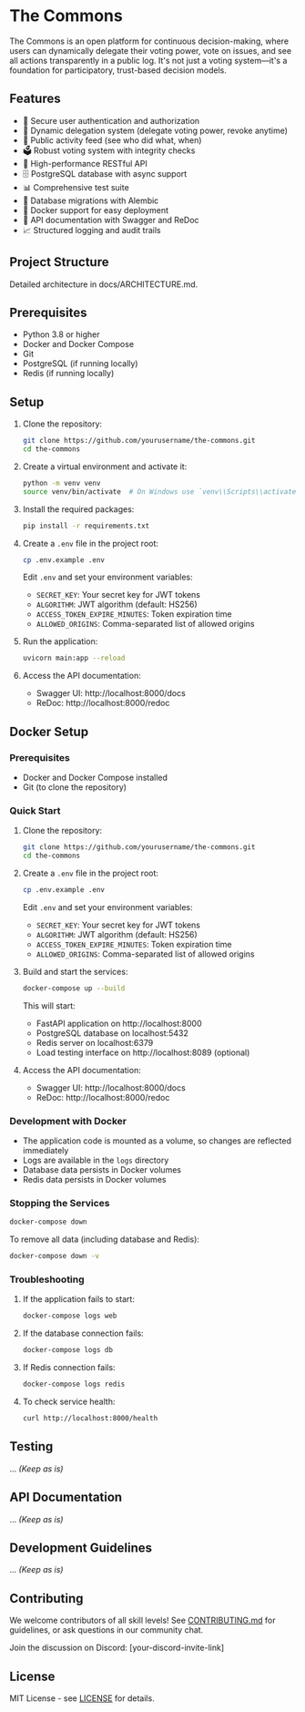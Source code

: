 # The Commons

The Commons is an open platform for continuous decision-making, where users can dynamically delegate their voting power, vote on issues, and see all actions transparently in a public log. It's not just a voting system—it's a foundation for participatory, trust-based decision models.

## Features

- 🔐 Secure user authentication and authorization
- 🔄 Dynamic delegation system (delegate voting power, revoke anytime)
- 📝 Public activity feed (see who did what, when)
- 🗳️ Robust voting system with integrity checks
- 🚀 High-performance RESTful API
- 🗄️ PostgreSQL database with async support
- 📊 Comprehensive test suite
- 🔄 Database migrations with Alembic
- 🐳 Docker support for easy deployment
- 📝 API documentation with Swagger and ReDoc
- 📈 Structured logging and audit trails

## Project Structure
Detailed architecture in docs/ARCHITECTURE.md.

## Prerequisites
- Python 3.8 or higher
- Docker and Docker Compose
- Git
- PostgreSQL (if running locally)
- Redis (if running locally)

## Setup
1. Clone the repository:
   ```bash
   git clone https://github.com/yourusername/the-commons.git
   cd the-commons
   ```

2. Create a virtual environment and activate it:
   ```bash
   python -m venv venv
   source venv/bin/activate  # On Windows use `venv\\Scripts\\activate`
   ```

3. Install the required packages:
   ```bash
   pip install -r requirements.txt
   ```

4. Create a `.env` file in the project root:
   ```bash
   cp .env.example .env
   ```
   Edit `.env` and set your environment variables:
   - `SECRET_KEY`: Your secret key for JWT tokens
   - `ALGORITHM`: JWT algorithm (default: HS256)
   - `ACCESS_TOKEN_EXPIRE_MINUTES`: Token expiration time
   - `ALLOWED_ORIGINS`: Comma-separated list of allowed origins

5. Run the application:
   ```bash
   uvicorn main:app --reload
   ```

6. Access the API documentation:
   - Swagger UI: http://localhost:8000/docs
   - ReDoc: http://localhost:8000/redoc

## Docker Setup

### Prerequisites
- Docker and Docker Compose installed
- Git (to clone the repository)

### Quick Start
1. Clone the repository:
   ```bash
   git clone https://github.com/yourusername/the-commons.git
   cd the-commons
   ```

2. Create a `.env` file in the project root:
   ```bash
   cp .env.example .env
   ```
   Edit `.env` and set your environment variables:
   - `SECRET_KEY`: Your secret key for JWT tokens
   - `ALGORITHM`: JWT algorithm (default: HS256)
   - `ACCESS_TOKEN_EXPIRE_MINUTES`: Token expiration time
   - `ALLOWED_ORIGINS`: Comma-separated list of allowed origins

3. Build and start the services:
   ```bash
   docker-compose up --build
   ```
   This will start:
   - FastAPI application on http://localhost:8000
   - PostgreSQL database on localhost:5432
   - Redis server on localhost:6379
   - Load testing interface on http://localhost:8089 (optional)

4. Access the API documentation:
   - Swagger UI: http://localhost:8000/docs
   - ReDoc: http://localhost:8000/redoc

### Development with Docker
- The application code is mounted as a volume, so changes are reflected immediately
- Logs are available in the `logs` directory
- Database data persists in Docker volumes
- Redis data persists in Docker volumes

### Stopping the Services
```bash
docker-compose down
```
To remove all data (including database and Redis):
```bash
docker-compose down -v
```

### Troubleshooting
1. If the application fails to start:
   ```bash
   docker-compose logs web
   ```

2. If the database connection fails:
   ```bash
   docker-compose logs db
   ```

3. If Redis connection fails:
   ```bash
   docker-compose logs redis
   ```

4. To check service health:
   ```bash
   curl http://localhost:8000/health
   ```

## Testing
... *(Keep as is)*

## API Documentation
... *(Keep as is)*

## Development Guidelines
... *(Keep as is)*

## Contributing

We welcome contributors of all skill levels! See [CONTRIBUTING.md](CONTRIBUTING.md) for guidelines, or ask questions in our community chat.

Join the discussion on Discord: [your-discord-invite-link]

## License

MIT License - see [LICENSE](LICENSE) for details.